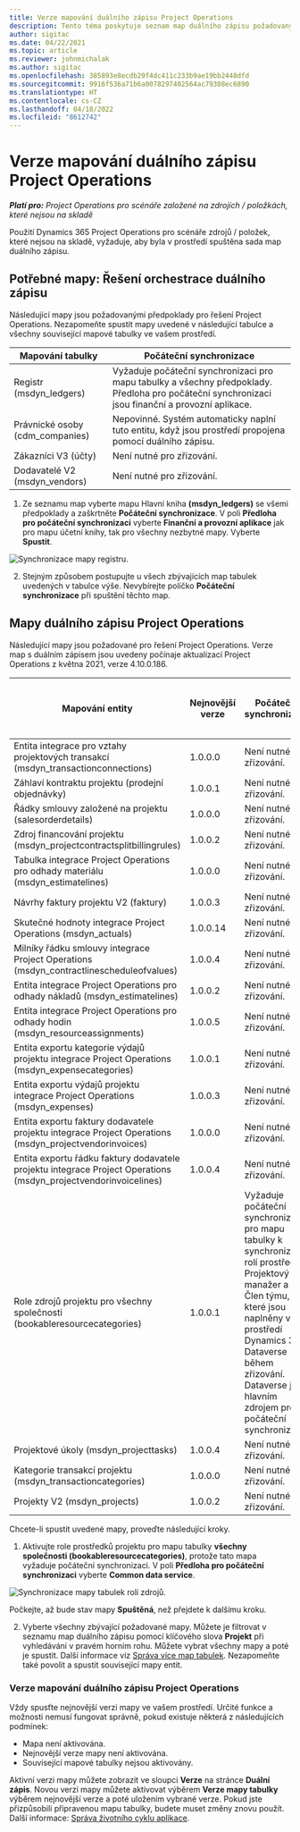 ```yaml
---
title: Verze mapování duálního zápisu Project Operations
description: Tento téma poskytuje seznam map duálního zápisu požadovaných pro Dynamics 365 Project Operations.
author: sigitac
ms.date: 04/22/2021
ms.topic: article
ms.reviewer: johnmichalak
ms.author: sigitac
ms.openlocfilehash: 385893e8ecdb29f4dc411c233b9ae19bb2448dfd
ms.sourcegitcommit: 9916f536a71b6a0078297402564ac79308ec6890
ms.translationtype: HT
ms.contentlocale: cs-CZ
ms.lasthandoff: 04/18/2022
ms.locfileid: "8612742"
---
```

# <a name="project-operations-dual-write-map-versions"></a>Verze mapování duálního zápisu Project Operations

_**Platí pro:** Project Operations pro scénáře založené na zdrojích / položkách, které nejsou na skladě_

Použití Dynamics 365 Project Operations pro scénáře zdrojů / položek, které nejsou na skladě, vyžaduje, aby byla v prostředí spuštěna sada map duálního zápisu. 

## <a name="prerequisite-maps-dual-write-orchestration-solution"></a>Potřebné mapy: Řešení orchestrace duálního zápisu

Následující mapy jsou požadovanými předpoklady pro řešení Project Operations. Nezapomeňte spustit mapy uvedené v následující tabulce a všechny související mapové tabulky ve vašem prostředí.

| Mapování tabulky | Počáteční synchronizace |
| --- | --- |
| Registr (msdyn_ledgers) | Vyžaduje počáteční synchronizaci pro mapu tabulky a všechny předpoklady. Předloha pro počáteční synchronizaci jsou finanční a provozní aplikace. |
| Právnické osoby (cdm_companies) | Nepovinné. Systém automaticky naplní tuto entitu, když jsou prostředí propojena pomocí duálního zápisu. |
| Zákazníci V3 (účty) | Není nutné pro zřizování. |
| Dodavatelé V2 (msdyn_vendors) | Není nutné pro zřizování. |

1. Ze seznamu map vyberte mapu Hlavní kniha **(msdyn\_ledgers)** se všemi předpoklady a zaškrtněte **Počáteční synchronizace**. V poli **Předloha pro počáteční synchronizaci** vyberte **Finanční a provozní aplikace** jak pro mapu účetní knihy, tak pro všechny nezbytné mapy. Vyberte **Spustit**.

![Synchronizace mapy registru.](media/DW6.png)

2. Stejným způsobem postupujte u všech zbývajících map tabulek uvedených v tabulce výše. Nevybírejte políčko **Počáteční synchronizace** při spuštění těchto map.

## <a name="project-operations-dual-write-maps"></a>Mapy duálního zápisu Project Operations

Následující mapy jsou požadované pro řešení Project Operations. Verze map s duálním zápisem jsou uvedeny počínaje aktualizací Project Operations z května 2021, verze 4.10.0.186.

| Mapování entity | Nejnovější verze | Počáteční synchronizace | Požadovaná verze Dynamics 365 Finance |
| --- | --- | --- | --- |
| Entita integrace pro vztahy projektových transakcí (msdyn\_transactionconnections) | 1.0.0.0 | Není nutné pro zřizování. ||
| Záhlaví kontraktu projektu (prodejní objednávky) | 1.0.0.1 | Není nutné pro zřizování. ||
| Řádky smlouvy založené na projektu (salesorderdetails) | 1.0.0.0 | Není nutné pro zřizování. ||
| Zdroj financování projektu (msdyn_projectcontractsplitbillingrules) | 1.0.0.2 | Není nutné pro zřizování. ||
| Tabulka integrace Project Operations pro odhady materiálu (msdyn\_estimatelines) | 1.0.0.0 | Není nutné pro zřizování. ||
| Návrhy faktury projektu V2 (faktury) | 1.0.0.3 | Není nutné pro zřizování. ||
| Skutečné hodnoty integrace Project Operations (msdyn_actuals) | 1.0.0.14 | Není nutné pro zřizování. ||
| Milníky řádku smlouvy integrace Project Operations (msdyn_contractlinescheduleofvalues) | 1.0.0.4 | Není nutné pro zřizování. ||
| Entita integrace Project Operations pro odhady nákladů (msdyn_estimatelines) | 1.0.0.2 | Není nutné pro zřizování. ||
| Entita integrace Project Operations pro odhady hodin (msdyn_resourceassignments) | 1.0.0.5 | Není nutné pro zřizování. ||
| Entita exportu kategorie výdajů projektu integrace Project Operations (msdyn_expensecategories) | 1.0.0.1 | Není nutné pro zřizování. ||
| Entita exportu výdajů projektu integrace Project Operations (msdyn_expenses) | 1.0.0.3 | Není nutné pro zřizování. ||
| Entita exportu faktury dodavatele projektu integrace Project Operations (msdyn_projectvendorinvoices) | 1.0.0.0 | Není nutné pro zřizování. ||
| Entita exportu řádku faktury dodavatele projektu integrace Project Operations (msdyn_projectvendorinvoicelines) | 1.0.0.4 | Není nutné pro zřizování. | 10.0.26 nebo vyšší |
| Role zdrojů projektu pro všechny společnosti (bookableresourcecategories) | 1.0.0.1 | Vyžaduje počáteční synchronizaci pro mapu tabulky k synchronizaci rolí prostředků Projektový manažer a Člen týmu, které jsou naplněny v prostředí Dynamics 365 Dataverse během zřizování. Dataverse je hlavním zdrojem pro počáteční synchronizaci. ||
| Projektové úkoly (msdyn_projecttasks) | 1.0.0.4 | Není nutné pro zřizování. ||
| Kategorie transakcí projektu (msdyn_transactioncategories) | 1.0.0.0 | Není nutné pro zřizování. ||
| Projekty V2 (msdyn_projects) | 1.0.0.2 | Není nutné pro zřizování. ||

Chcete-li spustit uvedené mapy, proveďte následující kroky.

1. Aktivujte role prostředků projektu pro mapu tabulky **všechny společnosti (bookableresourcecategories)**, protože tato mapa vyžaduje počáteční synchronizaci. V poli **Předloha pro počáteční synchronizaci** vyberte **Common data service**. 

 ![Synchronizace mapy tabulek rolí zdrojů.](media/6ResourceInitialSync.jpg)

 Počkejte, až bude stav mapy **Spuštěná**, než přejdete k dalšímu kroku.

2. Vyberte všechny zbývající požadované mapy. Můžete je filtrovat v seznamu map duálního zápisu pomocí klíčového slova **Projekt** při vyhledávání v pravém horním rohu. Můžete vybrat všechny mapy a poté je spustit. Další informace viz [Správa více map tabulek](/dynamics365/fin-ops-core/dev-itpro/data-entities/dual-write/multiple-entity-maps). Nezapomeňte také povolit a spustit související mapy entit.

### <a name="project-operations-dual-write-map-versions"></a>Verze mapování duálního zápisu Project Operations

Vždy spusťte nejnovější verzi mapy ve vašem prostředí. Určité funkce a možnosti nemusí fungovat správně, pokud existuje některá z následujících podmínek:

- Mapa není aktivována.
- Nejnovější verze mapy není aktivována. 
- Související mapové tabulky nejsou aktivovány.

Aktivní verzi mapy můžete zobrazit ve sloupci **Verze** na stránce **Duální zápis**. Novou verzi mapy můžete aktivovat výběrem **Verze mapy tabulky** výběrem nejnovější verze a poté uložením vybrané verze. Pokud jste přizpůsobili připravenou mapu tabulky, budete muset změny znovu použít. Další informace: [Správa životního cyklu aplikace](/dynamics365/fin-ops-core/dev-itpro/data-entities/dual-write/app-lifecycle-management).

